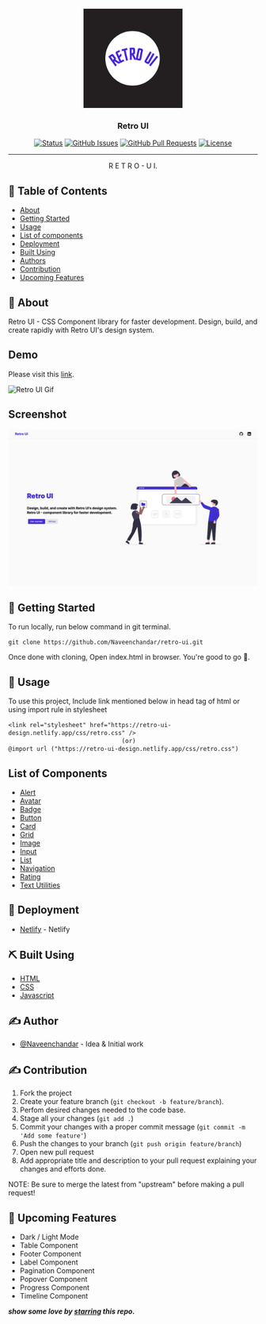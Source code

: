 <p align="center">
  <a href="" rel="noopener">
 <img width=200px height=200px src="./assets/retro_ui_logo.png" alt="Project logo"></a>
</p>

<h3 align="center">Retro UI</h3>

<div align="center">

[![Status](https://img.shields.io/badge/status-active-success.svg)]()
[![GitHub Issues](https://img.shields.io/badge/issues-0-brightgreen)](https://github.com/Naveenchandar/retro-ui/issues)
[![GitHub Pull Requests](https://img.shields.io/badge/pull%20requests-0-brightgreen)](https://github.com/Naveenchandar/retro-ui/pulls)
[![License](https://img.shields.io/badge/license-MIT-blue.svg)](/LICENSE)

</div>

---

<p align="center"> R E T R O - U I.
    <br> 
</p>

## 📝 Table of Contents

- [About](#about)
- [Getting Started](#getting_started)
- [Usage](#usage)
- [List of components](#listofcomponents)
- [Deployment](#deployment)
- [Built Using](#built_using)
- [Authors](#author)
- [Contribution](#contribution)
- [Upcoming Features](#upcomingfeatures)

## 🧐 About <a name = "about"></a>

Retro UI - CSS Component library for faster development. Design, build, and create rapidly with Retro UI's design system.

## Demo
Please visit this [link](https://retro-ui-design.netlify.app/).

![Retro UI Gif](./assets/Retro_ui.gif)

## Screenshot
![Retro UI Screenshot](./assets/retro_ui_home.png)
## 🏁 Getting Started <a name = "getting_started"></a>

To run locally, run below command in git terminal.

```
git clone https://github.com/Naveenchandar/retro-ui.git
```
Once done with cloning, Open index.html in browser. You're good to go 🎉.

## 🎈 Usage <a name="usage"></a>

To use this project, Include link mentioned below in head tag of html or using import rule in stylesheet

```
<link rel="stylesheet" href="https://retro-ui-design.netlify.app/css/retro.css" />
                                (or)
@import url ("https://retro-ui-design.netlify.app/css/retro.css")
```
## List of Components <a name="listofcomponents"></a>

- [Alert](https://retro-ui-design.netlify.app/components/alert/alert.html#alert)
- [Avatar](https://retro-ui-design.netlify.app/components/avatar/avatar.html#avatar)
- [Badge](https://retro-ui-design.netlify.app/components/badge/badge.html#badge)
- [Button](https://retro-ui-design.netlify.app/components/button/button.html#button)
- [Card](https://retro-ui-design.netlify.app/components/card/card.html#card)
- [Grid](https://retro-ui-design.netlify.app/components/grid/grid.html#grid)
- [Image](https://retro-ui-design.netlify.app/components/image/image.html#image)
- [Input](https://retro-ui-design.netlify.app/components/input/input.html#input)
- [List](https://retro-ui-design.netlify.app/components/list/list.html#list)
- [Navigation](https://retro-ui-design.netlify.app/components/navigation/navigation.html)
- [Rating](https://retro-ui-design.netlify.app/components/ratings/ratings.html#ratings)
- [Text Utilities](https://retro-ui-design.netlify.app/components/ratings/ratings.html#ratings)

## 🚀 Deployment <a name = "deployment"></a>

- [Netlify](https://www.netlify.com/) - Netlify

## ⛏️ Built Using <a name = "built_using"></a>

- [HTML](https://developer.mozilla.org/en-US/docs/Web/HTML)
- [CSS](https://developer.mozilla.org/en-US/docs/Web/CSS)
- [Javascript](https://developer.mozilla.org/en-US/docs/Web/JavaScript)

## ✍️ Author <a name = "author"></a>

- [@Naveenchandar](https://github.com/Naveenchandar) - Idea & Initial work

## ✍️ Contribution <a name = "contribution"></a>

1. Fork the project
2. Create your feature branch (`git checkout -b feature/branch`).
3. Perfom desired changes needed to the code base.
4. Stage all your changes (`git add .`)
3. Commit your changes with a proper commit message (`git commit -m 'Add some feature'`)
4. Push the changes to your branch (`git push origin feature/branch`)
5. Open new pull request
6. Add appropriate title and description to your pull request explaining your changes and efforts done.

NOTE: Be sure to merge the latest from "upstream" before making a pull request!

## 🎉 Upcoming Features <a name = "upcomingfeatures"></a>

- Dark / Light Mode
- Table Component
- Footer Component
- Label Component
- Pagination Component
- Popover Component
- Progress Component
- Timeline Component

***show some love by [starring](https://github.com/Naveenchandar/retro-ui) this repo.***